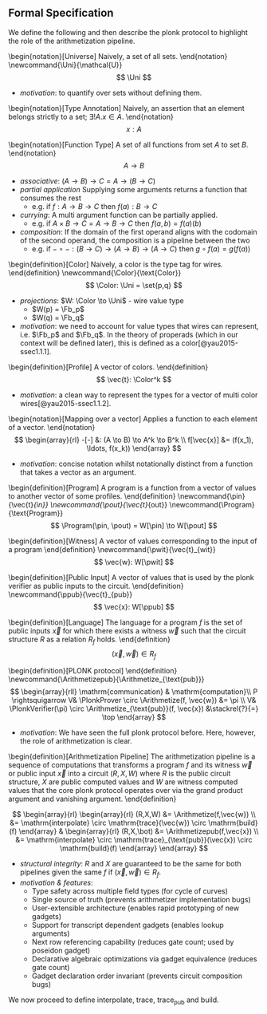 ## Formal Specification

We define the following and then describe the plonk protocol to highlight the role of the arithmetization pipeline.

\begin{notation}[Universe]
Naively, a set of all sets.
\end{notation}
\newcommand{\Uni}{\mathcal{U}}
$$
\Uni
$$

- *motivation*: to quantify over sets without defining them.

\begin{notation}[Type Annotation]
Naively, an assertion that an element belongs strictly to a set; $\exists! A. x \in A$.
\end{notation}
$$
x: A
$$

\begin{notation}[Function Type]
A set of all functions from set $A$ to set $B$.
\end{notation}
$$
A \to B
$$

- *associative*: $(A \to B) \to C = A \to (B \to C)$
- *partial application* Supplying some arguments returns a function that consumes the rest 
  - e.g. if $f: A \to B \to C$ then $f(a): B \to C$
- *currying*: A multi argument function can be partially applied. 
  - e.g. if $A \times B \to C = A \to B \to C$ then $f(a,b) = f(a)(b)$
- *composition*: If the domain of the first operand aligns with the codomain of the second operand, the composition is a pipeline between the two
  - e.g. if $- \circ - : (B \to C) \to (A \to B) \to (A \to C)$ then $g \circ f(a) = g(f(a))$

\begin{definition}[Color]
Naively, a color is the type tag for wires.
\end{definition}
\newcommand{\Color}{\text{Color}}
$$
\Color: \Uni = \set{p,q}
$$

- *projections*: $W: \Color \to \Uni$ - wire value type
  - $W(p) = \Fb_p$
  - $W(q) = \Fb_q$
- *motivation*: we need to account for value types that wires can represent, i.e. $\Fb_p$ and $\Fb_q$. In the theory of properads (which in our context will be defined later), this is defined as a color[@yau2015-ssec1.1.1].

\begin{definition}[Profile]
A vector of colors.
\end{definition}
$$
\vec{t}: \Color^k
$$

- *motivation*: a clean way to represent the types for a vector of multi color wires[@yau2015-ssec1.1.2].

\begin{notation}[Mapping over a vector]
Applies a function to each element of a vector.
\end{notation}
$$
\begin{array}{rl}
-[-] &: (A \to B) \to A^k \to B^k \\
f[\vec{x}] &= (f(x_1), \ldots, f(x_k))
\end{array}
$$

- *motivation*: concise notation whilst notationally distinct from a function that takes a vector as an argument.

\begin{definition}[Program]
A program is a function from a vector of values to another vector of some profiles.
\end{definition}
\newcommand{\pin}{\vec{t}_{in}}
\newcommand{\pout}{\vec{t}_{out}}
\newcommand{\Program}{\text{Program}}
$$
\Program(\pin, \pout) = W[\pin] \to W[\pout]
$$

\begin{definition}[Witness]
A vector of values corresponding to the input of a program
\end{definition}
\newcommand{\pwit}{\vec{t}_{wit}}
$$
\vec{w}: W[\pwit]
$$

\begin{definition}[Public Input]
A vector of values that is used by the plonk verifier as public inputs to the circuit.
\end{definition}
\newcommand{\ppub}{\vec{t}_{pub}}
$$
\vec{x}: W[\ppub]
$$

\begin{definition}[Language]
The language for a program $f$ is the set of public inputs $\vec{x}$ for which there exists a witness $\vec{w}$ such that the circuit structure $R$ as a relation $R_f$ holds.
\end{definition}
$$
(\vec{x}, \vec{w}) \in R_f
$$

\begin{definition}[PLONK protocol]
\end{definition}
\newcommand{\Arithmetizepub}{\Arithmetize_{\text{pub}}}
$$
\begin{array}{rll}
\mathrm{communication} & \mathrm{computation}\\
P \rightsquigarrow V& \PlonkProver \circ \Arithmetize(f, \vec{w}) &= \pi \\
V& \PlonkVerifier(\pi) \circ \Arithmetize_{\text{pub}}(f, \vec{x}) &\stackrel{?}{=} \top
\end{array}
$$

- *motivation*: We have seen the full plonk protocol before. Here, however, the role of arithmetization is clear.

\begin{definition}[Arithmetization Pipeline]
The arithmetization pipeline is a sequence of computations that transforms a program $f$ and its witness $\vec{w}$ or public input $\vec{x}$ into a circuit $(R,X,W)$ where $R$ is the public circuit structure, $X$ are public computed values and $W$ are witness computed values that the core plonk protocol operates over via the grand product argument and vanishing argument.
\end{definition}

$$
\begin{array}{rl}
\begin{array}{rl}
(R,X,W) 
&= \Arithmetize(f,\vec{w}) \\ 
&= \mathrm{interpolate} \circ \mathrm{trace}(\vec{w}) \circ \mathrm{build}(f)
\end{array} &
\begin{array}{rl}
(R,X,\bot)
&= \Arithmetizepub(f,\vec{x}) \\
&= \mathrm{interpolate} \circ \mathrm{trace}_{\text{pub}}(\vec{x}) \circ \mathrm{build}(f)
\end{array}
\end{array}
$$

- *structural integrity*: $R$ and $X$ are guaranteed to be the same for both pipelines given the same $f$ if $(\vec{x}, \vec{w}) \in R_f$.
- *motivation & features*:
  - Type safety across multiple field types (for cycle of curves)
  - Single source of truth (prevents arithmetizer implementation bugs)
  - User-extensible architecture (enables rapid prototyping of new gadgets)
  - Support for transcript dependent gadgets (enables lookup arguments)
  - Next row referencing capability (reduces gate count; used by poseidon gadget)
  - Declarative algebraic optimizations via gadget equivalence (reduces gate count)
  - Gadget declaration order invariant (prevents circuit composition bugs)

We now proceed to define $\text{interpolate}$, $\text{trace}$, $\text{trace}_{\text{pub}}$ and $\text{build}$.
